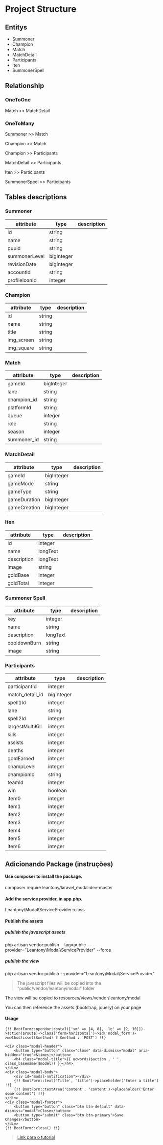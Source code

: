 # Project Structure

## Entitys

* Summoner
* Champion
* Match
* MatchDetail
* Participants
* Iten
* SummonerSpell

## Relationship

### OneToOne

Match >> MatchDetail

### OneToMany

Summoner >> Match

Champion >> Match

Champion >> Participants

MatchDetail >> Participants

Iten >> Participants

SummonerSpeel >> Participants

## Tables descriptions

### Summoner

attribute       | type          | description
----------------|---------------|------------
id              | string        |
name            | string        |
puuid           | string        |
summonerLevel   | bigInteger    |
revisionDate    | bigInteger    |
accountId       | string        |
profileIconId   | integer       |

### Champion

attribute   | type      | description
------------|-----------|------------
id          | string    |
name        | string    |
title       | string    |
img_screen  | string    |
img_square  | string    |

### Match

attribute   | type          | description
------------|---------------|------------
gameId      | bigInteger    |
lane        | string        |
champion_id | string        |
platformId  | string        |
queue       | integer       |
role        | string        |
season      | integer       |
summoner_id | string        |

### MatchDetail

attribute   | type          | description
------------|---------------|------------
gameId      | bigInteger    |
gameMode    | string        |
gameType    | string        |
gameDuration| bigInteger    |
gameCreation| bigInteger    |

### Iten

attribute   | type      | description
------------|-----------|--------------
id          | integer   |
name        | longText  |
description | longText  |
image       | string    |
goldBase    | integer   |
goldTotal   | integer   |

### Summoner Spell

attribute   | type      | description
------------|-----------|--------------
key         | integer   |
name        | string    |
description | longText  |
cooldownBurn| string    |
image       | string    |

### Participants

attribute          | type       | description
-------------------|------------|------------
participantId      | integer    |
match_detail_id    | bigInteger |
spell1Id           | integer    |
lane               | string     |
spell2Id           | integer    |
largestMultiKill   | integer    |
kills              | integer    |
assists            | integer    |
deaths             | integer    |
goldEarned         | integer    |
champLevel         | integer    |
championId         | string     |
teamId             | integer    |
win                | boolean    |
item0              | integer    |
item1              | integer    |
item2              | integer    |
item3              | integer    |
item4              | integer    |
item5              | integer    |
item6              | integer    |


## Adicionando Package (instruções)

#### Use composer to install the package.

composer require leantony/laravel_modal:dev-master

#### Add the service provider, in app.php.

Leantony\Modal\ServiceProvider::class

#### Publish the assets

##### publish the javascript assets

php artisan vendor:publish --tag=public --provider="Leantony\Modal\ServiceProvider" --force

##### publish the view

php artisan vendor:publish --provider="Leantony\Modal\ServiceProvider"

>The javascript files will be copied into the "public/vendor/leantony/modal" folder

The view will be copied to resources/views/vendor/leantony/modal

You can then reference the assets (bootstrap, jquery) on your page

#### Usage

```
{!! BootForm::openHorizontal(['sm' => [4, 8], 'lg' => [2, 10]])->action($route)->class('form-horizontal')->id('modal_form')->method(isset($method) ? $method : 'POST') !!}

<div class="modal-header">
    <button type="button" class="close" data-dismiss="modal" aria-hidden="true">&times;</button>
    <h4 class="modal-title">{{ ucwords($action . ' '. class_basename($model)) }}</h4>
</div>
<div class="modal-body">
    <div id="modal-notification"></div>
    {!! BootForm::text('Title', 'title')->placeholder('Enter a title') !!}
    {!! BootForm::textArea('Content', 'content')->placeholder('Enter some content') !!}
</div>
<div class="modal-footer">
    <button type="button" class="btn btn-default" data-dismiss="modal">Close</button>
    <button type="submit" class="btn btn-primary">Save Changes</button>
</div>
{!! BootForm::close() !!}
```

>[Link para o tutorial](https://github.com/leantony/laravel_modal)
